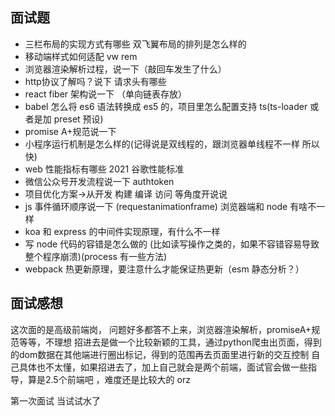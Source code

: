 ## 面试题

- 三栏布局的实现方式有哪些 双飞翼布局的排列是怎么样的
- 移动端样式如何适配 vw rem
- 浏览器渲染解析过程，说一下（敲回车发生了什么）
- http协议了解吗？说下   请求头有哪些
- react fiber 架构说一下 （单向链表存放）
- babel 怎么将 es6 语法转换成 es5 的，项目里怎么配置支持 ts(ts-loader 或者是加 preset 预设)
- promise A+规范说一下
- 小程序运行机制是怎么样的(记得说是双线程的，跟浏览器单线程不一样 所以快)
- web 性能指标有哪些 2021 谷歌性能标准
- 微信公众号开发流程说一下 authtoken
- 项目优化方案->从开发 构建 编译 访问 等角度开说说
- js 事件循环顺序说一下 (requestanimationframe) 浏览器端和 node 有啥不一样
- koa 和 express 的中间件实现原理，有什么不一样
- 写 node 代码的容错是怎么做的 (比如读写操作之类的，如果不容错容易导致整个程序崩溃)(process 有一些方法)
- webpack 热更新原理，要注意什么才能保证热更新（esm 静态分析？）

## 面试感想
这次面的是高级前端岗， 问题好多都答不上来，浏览器渲染解析，promiseA+规范等等，不理想
招进去是做一个比较新颖的工具，通过python爬虫出页面，得到的dom数据在其他端进行圈出标记，得到的范围再去页面里进行新的交互控制   自己具体也不太懂，如果招进去了，加上自己就会是两个前端，面试官会做一些指导，算是2.5个前端吧 ，难度还是比较大的 orz  

第一次面试 当试试水了 